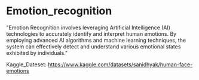 # Emotion_recognition
"Emotion Recognition involves leveraging Artificial Intelligence (AI) technologies to accurately identify and interpret human emotions. By employing advanced AI algorithms and machine learning techniques, the system can effectively detect and understand various emotional states exhibited by individuals."

Kaggle_Dateset:  https://www.kaggle.com/datasets/sanidhyak/human-face-emotions
